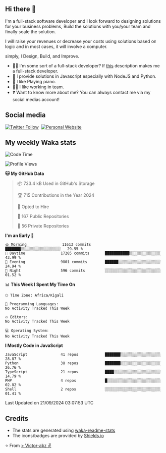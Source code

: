## Hi there 👋
I'm a full-stack software developer and I look forward to designing solutions for your business problems, Build the solutions with you/your team and finally scale the solution.

I will raise your revenues or decrease your costs using solutions based on logic and in most cases, it will involve a computer.

simply, I Design, Build, and Improve.

- 👨‍💻 I'm some sort of a full-stack developer? If [this](https://www.w3schools.com/whatis/whatis_fullstack.asp) description makes me a full-stack developer.
- 🌱 I provide solutions in Javascript especially with NodeJS and Python. 
- 🎹 I like Playing piano.
- 👯‍♀️ I like working in team.
- ❓ Want to know more about me? You can always contact me via my social medias account!

## Social media
[![Twitter Follow](https://img.shields.io/twitter/follow/vicky_abz?color=%231DA1F2&label=Twitter&style=for-the-badge&logo=twitter&logoColor=ffffff)](https://twitter.com/vicky_abz)
‎‎ [![Personal Website](https://img.shields.io/static/v1?label=visit&message=victor-abz.com&color=%235F021F&style=for-the-badge)](https://victor-abz.com/)

## My weekly Waka stats
<!--START_SECTION:waka-->
![Code Time](http://img.shields.io/badge/Code%20Time-819%20hrs%2039%20mins-blue)

![Profile Views](http://img.shields.io/badge/Profile%20Views-0-blue)

**🐱 My GitHub Data** 

> 📦 733.4 kB Used in GitHub's Storage 
 > 
> 🏆 715 Contributions in the Year 2024
 > 
> 💼 Opted to Hire
 > 
> 📜 167 Public Repositories 
 > 
> 🔑 56 Private Repositories 
 > 
**I'm an Early 🐤** 

```text
🌞 Morning                11613 commits       ███████░░░░░░░░░░░░░░░░░░   29.55 % 
🌆 Daytime                17285 commits       ███████████░░░░░░░░░░░░░░   43.99 % 
🌃 Evening                9801 commits        ██████░░░░░░░░░░░░░░░░░░░   24.94 % 
🌙 Night                  596 commits         ░░░░░░░░░░░░░░░░░░░░░░░░░   01.52 % 
```


📊 **This Week I Spent My Time On** 

```text
🕑︎ Time Zone: Africa/Kigali

💬 Programming Languages: 
No Activity Tracked This Week

🔥 Editors: 
No Activity Tracked This Week

💻 Operating System: 
No Activity Tracked This Week
```

**I Mostly Code in JavaScript** 

```text
JavaScript               41 repos            ███████░░░░░░░░░░░░░░░░░░   28.87 % 
Python                   38 repos            ███████░░░░░░░░░░░░░░░░░░   26.76 % 
TypeScript               21 repos            ████░░░░░░░░░░░░░░░░░░░░░   14.79 % 
PHP                      4 repos             █░░░░░░░░░░░░░░░░░░░░░░░░   02.82 % 
Shell                    2 repos             ░░░░░░░░░░░░░░░░░░░░░░░░░   01.41 % 
```




 Last Updated on 21/09/2024 03:07:53 UTC
<!--END_SECTION:waka-->

## Credits
- The stats are generated using [waka-readme-stats](https://github.com/anmol098/waka-readme-stats)
- The icons/badges are provided by [Shields.io](https://shields.io/)

⭐️ From [> Victor-abz ✌](https://victor-abz.com/)
